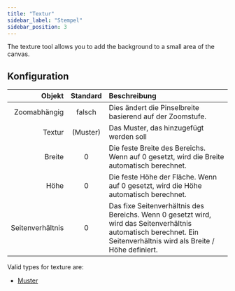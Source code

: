 ```yaml
---
title: "Textur"
sidebar_label: "Stempel"
sidebar_position: 3
---
```


The texture tool allows you to add the background to a small area of the canvas.

## Konfiguration

|           Objekt | Standard | Beschreibung                                                                                                                                                         |
| ----------------:|:--------:|:-------------------------------------------------------------------------------------------------------------------------------------------------------------------- |
|     Zoomabhängig |  falsch  | Dies ändert die Pinselbreite basierend auf der Zoomstufe.                                                                                                            |
|           Textur | (Muster) | Das Muster, das hinzugefügt werden soll                                                                                                                              |
|           Breite |    0     | Die feste Breite des Bereichs. Wenn auf 0 gesetzt, wird die Breite automatisch berechnet.                                                                            |
|             Höhe |    0     | Die feste Höhe der Fläche. Wenn auf 0 gesetzt, wird die Höhe automatisch berechnet.                                                                                  |
| Seitenverhältnis |    0     | Das fixe Seitenverhältnis des Bereichs. Wenn 0 gesetzt wird, wird das Seitenverhältnis automatisch berechnet. Ein Seitenverhältnis wird als Breite / Höhe definiert. |

Valid types for texture are:

* [Muster](../background#pattern)
